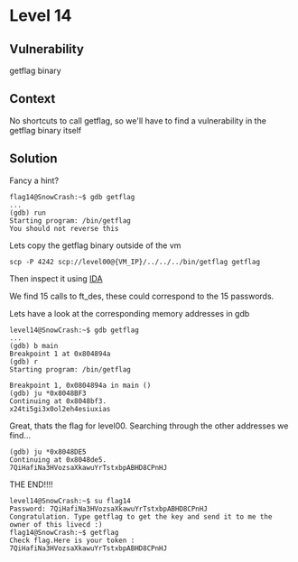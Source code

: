 # Level 14

## Vulnerability
getflag binary

## Context
No shortcuts to call getflag, so we'll have to find a vulnerability in the getflag binary itself

## Solution
Fancy a hint?
```
flag14@SnowCrash:~$ gdb getflag
...
(gdb) run
Starting program: /bin/getflag
You should not reverse this
```
Lets copy the getflag binary outside of the vm
```
scp -P 4242 scp://level00@{VM_IP}/../../../bin/getflag getflag
```
Then inspect it using [IDA](https://www.hex-rays.com/products/ida/support/download_freeware/)

We find 15 calls to ft_des, these could correspond to the 15 passwords.

Lets have a look at the corresponding memory addresses in gdb
```
level14@SnowCrash:~$ gdb getflag
...
(gdb) b main
Breakpoint 1 at 0x804894a
(gdb) r
Starting program: /bin/getflag

Breakpoint 1, 0x0804894a in main ()
(gdb) ju *0x8048BF3
Continuing at 0x8048bf3.
x24ti5gi3x0ol2eh4esiuxias
```
Great, thats the flag for level00. Searching through the other addresses we find...
```
(gdb) ju *0x8048DE5
Continuing at 0x8048de5.
7QiHafiNa3HVozsaXkawuYrTstxbpABHD8CPnHJ
```
THE END!!!!
```
level14@SnowCrash:~$ su flag14
Password: 7QiHafiNa3HVozsaXkawuYrTstxbpABHD8CPnHJ
Congratulation. Type getflag to get the key and send it to me the owner of this livecd :)
flag14@SnowCrash:~$ getflag
Check flag.Here is your token : 7QiHafiNa3HVozsaXkawuYrTstxbpABHD8CPnHJ
```
